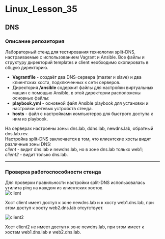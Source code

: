 # Linux_Lesson_35
## DNS
### Описание репозитория

Лабораторный стенд для тестирования технологии split-DNS, настраиваемые с использованием Vagrant и Ansible. Все файлы и структуру директорий temрlates и client необходимо скопировать в общую директорию.

- **Vagrantfile** - создаёт два DNS-сервера (master и slave) и два клиентских хоста, подключенных к сети серверов.  
- Директория **/ansible** содержит файлы для настройки виртуальных машин с помощью Ansible, в этой директории расположены основные файлы:  
- **playbook.yml** - основной файл Ansible playbook для установки и настройки сетевых устройств стенда.  
- **hosts** - файл с настройками компьютеров для быстрого доступа к ним из playbook.


На серверах настроены зоны: dns.lab, ddns.lab, newdns.lab, обратный dns.lab.rev.  
Настройка split-DNS заключается в том, что клиентские хосты видят различные зоны DNS:  
*client* - видит dns.lab и newdns.lab, но в зоне dns.lab только web1;  
*client2* - видит только dns.lab.

---

 ### Проверка работоспособности стенда

 Для проверки правильности настройки split-DNS использовалась утилита ping на каждом из клиентских хостов.  
 ![client](https://github.com/darknetworm/Linux_Lesson_35/assets/82410807/d4383a59-38ba-474e-bae5-ee9b616dc7b5)
 
Хост client имеет доступ к зоне newdns.lab и к хосту web1.dns.lab, при этом доступ к хосту web2.dns.lab отсутствует.

![client2](https://github.com/darknetworm/Linux_Lesson_35/assets/82410807/20356c40-8c9f-47f0-9106-4cc4642e0498)  

Хост client2 не имеет доступ к зоне newdns.lab, при этом имеет к хостам web1.dns.lab и web2.dns.lab.
